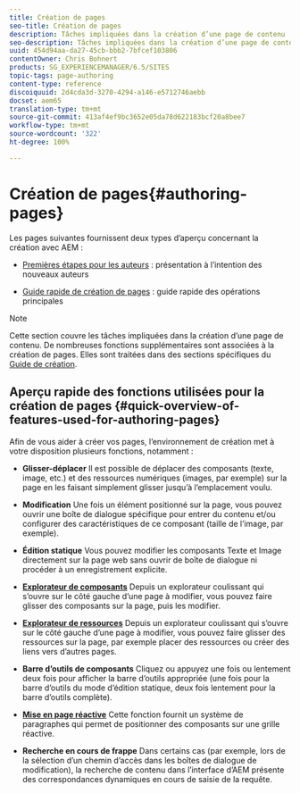 ```yaml
---
title: Création de pages
seo-title: Création de pages
description: Tâches impliquées dans la création d’une page de contenu
seo-description: Tâches impliquées dans la création d’une page de contenu
uuid: 454d94aa-da27-45cb-bbb2-7bfcef103806
contentOwner: Chris Bohnert
products: SG_EXPERIENCEMANAGER/6.5/SITES
topic-tags: page-authoring
content-type: reference
discoiquuid: 2d4cda3d-3270-4294-a146-e5712746aebb
docset: aem65
translation-type: tm+mt
source-git-commit: 413af4ef9bc3652e05da78d622183bcf20a8bee7
workflow-type: tm+mt
source-wordcount: '322'
ht-degree: 100%

---
```



# Création de pages{#authoring-pages}

Les pages suivantes fournissent deux types d’aperçu concernant la création avec AEM :

* [Premières étapes pour les auteurs](/help/sites-authoring/first-steps.md) : présentation à l’intention des nouveaux auteurs

* [Guide rapide de création de pages](/help/sites-authoring/qg-page-authoring.md) : guide rapide des opérations principales

>[!NOTE]
>
>Cette section couvre les tâches impliquées dans la création d’une page de contenu. De nombreuses fonctions supplémentaires sont associées à la création de pages. Elles sont traitées dans des sections spécifiques du [Guide de création](/help/sites-authoring/home.md).

## Aperçu rapide des fonctions utilisées pour la création de pages {#quick-overview-of-features-used-for-authoring-pages}

Afin de vous aider à créer vos pages, l’environnement de création met à votre disposition plusieurs fonctions, notamment :

* **Glisser-déplacer**
Il est possible de déplacer des composants (texte, image, etc.) et des ressources numériques (images, par exemple) sur la page en les faisant simplement glisser jusqu’à l’emplacement voulu.

* **Modification**
Une fois un élément positionné sur la page, vous pouvez ouvrir une boîte de dialogue spécifique pour entrer du contenu et/ou configurer des caractéristiques de ce composant (taille de l’image, par exemple).

* **Édition statique**
Vous pouvez modifier les composants Texte et Image directement sur la page web sans ouvrir de boîte de dialogue ni procéder à un enregistrement explicite.

* **[Explorateur de composants](/help/sites-authoring/author-environment-tools.md#componentsbrowsertouchoptimizedui)**
Depuis un explorateur coulissant qui s’ouvre sur le côté gauche d’une page à modifier, vous pouvez faire glisser des composants sur la page, puis les modifier.

* **[Explorateur de ressources](/help/sites-authoring/author-environment-tools.md#assetsbrowsertouchoptimizedui)**
Depuis un explorateur coulissant qui s’ouvre sur le côté gauche d’une page à modifier, vous pouvez faire glisser des ressources sur la page, par exemple placer des ressources ou créer des liens vers d’autres pages.

* **Barre d’outils de composants**
Cliquez ou appuyez une fois ou lentement deux fois pour afficher la barre d’outils appropriée (une fois pour la barre d’outils du mode d’édition statique, deux fois lentement pour la barre d’outils complète).

* **[Mise en page réactive](/help/sites-authoring/responsive-layout.md)**
Cette fonction fournit un système de paragraphes qui permet de positionner des composants sur une grille réactive.

* **Recherche en cours de frappe**
Dans certains cas (par exemple, lors de la sélection d’un chemin d’accès dans les boîtes de dialogue de modification), la recherche de contenu dans l’interface d’AEM présente des correspondances dynamiques en cours de saisie de la requête.

